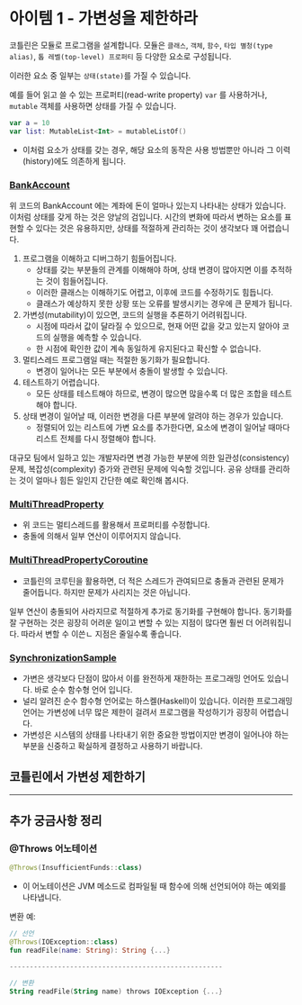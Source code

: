 # 아이템 1 - 가변성을 제한하라

코틀린은 모듈로 프로그램을 설계합니다. 모듈은 `클래스`, `객체`, `함수`, `타입 별청(type alias)`, `톱 레벨(top-level) 프로퍼티` 등 다양한 요소로 구성됩니다.

이러한 요소 중 일부는 `상태(state)`를 가질 수 있습니다. 

예를 들어 읽고 쓸 수 있는 프로퍼티(read-write property) `var` 를 사용하거나, `mutable` 객체를 사용하면 상태를 가질 수 있습니다.

```kotlin
var a = 10
var list: MutableList<Int> = mutableListOf()
```
- 이처럼 요소가 상태를 갖는 경우, 해당 요소의 동작은 사용 방법뿐만 아니라 그 이력(history)에도 의존하게 됩니다.

### [BankAccount](./BankAccountSample.kt)
위 코드의 BankAccount 에는 계좌에 돈이 얼마나 있는지 나타내는 상태가 있습니다.
이처럼 상태를 갖게 하는 것은 양날의 검입니다.
시간의 변화에 따라서 변하는 요소를 표현할 수 있다는 것은 유용하지만, 상태를 적절하게 관리하는 것이 생각보다 꽤 어렵습니다.

1. 프로그램을 이해하고 디버그하기 힘들어집니다.
   - 상태를 갖는 부분들의 관계를 이해해야 하며, 상태 변경이 많아지면 이를 추적하는 것이 힘들어집니다.
   - 이러한 클래스는 이해하기도 어렵고, 이후에 코드를 수정하기도 힘듭니다.
   - 클래스가 예상하지 못한 상황 또는 오류를 발생시키는 경우에 큰 문제가 됩니다.
2. 가변성(mutability)이 있으면, 코드의 실행을 추론하기 어려워집니다.
   - 시점에 따라서 값이 달라질 수 있으므로, 현재 어떤 값을 갖고 있는지 알아야 코드의 실행을 예측할 수 있습니다.
   - 한 시점에 확인한 값이 계속 동일하게 유지된다고 확신할 수 없습니다.
3. 멀티스레드 프로그램일 때는 적절한 동기화가 필요합니다.
   - 변경이 일어나는 모든 부분에서 충돌이 발생할 수 있습니다.
4. 테스트하기 어렵습니다.
   - 모든 상태를 테스트해야 하므로, 변경이 많으면 많을수록 더 많은 조합을 테스트해야 합니다.
5. 상태 변경이 일어날 때, 이러한 변경을 다른 부분에 알려야 하는 경우가 있습니다.
   - 정렬되어 있는 리스트에 가변 요소를 추가한다면, 요소에 변경이 일어날 때마다 리스트 전체를 다시 정렬해야 합니다.

대규모 팀에서 일하고 있는 개발자라면 변경 가능한 부분에 의한 일관성(consistency)문제, 복잡성(complexity) 증가와 관련된 문제에 익숙할 것입니다.
공유 상태를 관리하는 것이 얼마나 힘든 일인지 간단한 예로 확인해 봅시다.

### [MultiThreadProperty](./MultiThreadProperty.kt)
- 위 코드는 멀티스레드를 활용해서 프로퍼티를 수정합니다.
- 충돌에 의해서 일부 연산이 이루어지지 않습니다.

### [MultiThreadPropertyCoroutine](./MultiThreadPropertyCoroutine.kt)
- 코틀린의 코루틴을 활용하면, 더 적은 스레드가 관여되므로 충돌과 관련된 문제가 줄어듭니다. 하지만 문제가 사리지는 것은 아닙니다.

일부 연산이 충돌되어 사라지므로 적절하게 추가로 동기화를 구현해야 합니다.
동기화를 잘 구현하는 것은 굉장히 어려운 일이고 변할 수 있는 지점이 많다면 훨씬 더 어려워집니다.
따라서 변할 수 이쓴ㄴ 지점은 줄일수록 좋습니다.

### [SynchronizationSample](./SynchronizationSample.kt)
- 가변은 생각보다 단점이 많아서 이를 완전하게 재한하는 프로그래밍 언어도 있습니다. 바로 순수 함수형 언어 입니다.
- 널리 알려진 순수 함수형 언어로는 하스켈(Haskell)이 있습니다. 이러한 프로그래밍 언어는 가변성에 너무 많은 제한이 걸려서 프로그램을 작성하기가 굉장히 어렵습니다.
- 가변성은 시스템의 상태를 나타내기 위한 중요한 방법이지만 변경이 일어나야 하는 부분을 신중하고 확실하게 결정하고 사용하기 바랍니다.

## 코틀린에서 가변성 제한하기

--- 

## 추가 궁금사항 정리

### @Throws 어노테이션

```kotlin
@Throws(InsufficientFunds::class)
```
- 이 어노테이션은 JVM 메소드로 컴파일될 때 함수에 의해 선언되어야 하는 예외를 나타냅니다.

변환 예:
```kotlin
// 선언
@Throws(IOException::class)
fun readFile(name: String): String {...}

-----------------------------------------------------

// 변환
String readFile(String name) throws IOException {...}
```